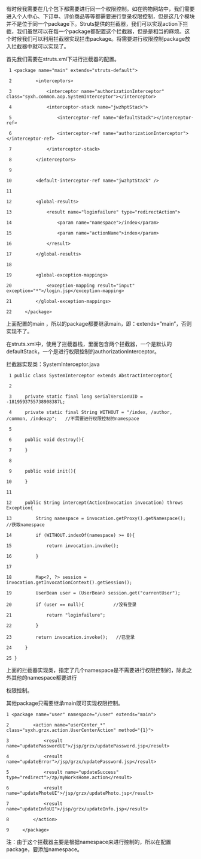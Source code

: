 有时候我需要在几个包下都需要进行同一个权限控制。如在购物网站中，我们需要进入个人中心、下订单、评价商品等等都需要进行登录权限控制，但是这几个模块并不是位于同一个package下。Struts提供的拦截器，我们可以实现action下拦截，我们虽然可以在每一个package都配置这个拦截器，但是是相当的麻烦。这个时候我们可以利用拦截器实现拦击package。将需要进行权限控制package放入拦截器中就可以实现了。

首先我们需要在struts.xml下进行拦截器的配置。

    
    
     1 <package name="main" extends="struts-default">
     2         <interceptors>
     3             <interceptor name="authorizationInterceptor" class="syxh.common.aop.SystemInterceptor"></interceptor>
     4             <interceptor-stack name="jwzhptStack">
     5                 <interceptor-ref name="defaultStack"></interceptor-ref>
     6                 <interceptor-ref name="authorizationInterceptor"></interceptor-ref>
     7             </interceptor-stack>
     8         </interceptors>  
     9 
    10         <default-interceptor-ref name="jwzhptStack" />
    11 
    12         <global-results>
    13             <result name="loginfailure" type="redirectAction">
    14                 <param name="namespace">/index</param>
    15                 <param name="actionName">index</param>
    16             </result>
    17         </global-results>
    18 
    19         <global-exception-mappings>
    20             <exception-mapping result="input" exception="*">/login.jsp</exception-mapping>
    21         </global-exception-mappings>
    22     </package>

上面配置的main ，所以的package都要继承main，即：extends=”main”，否则实现不了。

在struts.xml中，使用了拦截器栈，里面包含两个拦截器，一个是默认的defaultStack，一个是进行权限控制的authorizationInterceptor。

拦截器实现类：SystemInterceptor.java

    
    
     1 public class SystemInterceptor extends AbstractInterceptor{
     2 
     3     private static final long serialVersionUID = -1819593755738908387L;
     4     private static final String WITHOUT = "/index, /author, /common, /indexzp";   //不需要进行权限控制的namespace
     5 
     6     public void destroy(){
     7     }
     8 
     9     public void init(){
    10     }
    11 
    12     public String intercept(ActionInvocation invocation) throws Exception{
    13         String namespace = invocation.getProxy().getNamespace();       //获取namespace
    14         if (WITHOUT.indexOf(namespace) >= 0){
    15             return invocation.invoke();
    16         }
    17 
    18         Map<?, ?> session = invocation.getInvocationContext().getSession();
    19         UserBean user = (UserBean) session.get("currentUser");
    20         if (user == null){           //没有登录
    21             return "loginfailure";
    22         } 
    23         return invocation.invoke();   //已登录
    24     }
    25 }

上面的拦截器实现类，指定了几个namespace是不需要进行权限控制的，除此之外其他的namespace都要进行

权限控制。

其他package只需要继承main既可实现权限控制。

    
    
    1 <package name="user" namespace="/user" extends="main">
    2         <action name="userCenter_*" class="syxh.grzx.action.UserCenterAction" method="{1}">
    3             <result name="updatePasswordUI">/jsp/grzx/updatePassword.jsp</result>
    4             <result name="updateError">/jsp/grzx/updatePassword.jsp</result>
    5             <result name="updateSuccess" type="redirect">/zp/myWorksHome.action</result>
    6             <result name="updatePhoteUI">/jsp/grzx/updatePhoto.jsp</result>
    7             <result name="updateInfoUI">/jsp/grzx/updateInfo.jsp</result>
    8         </action>
    9     </package>

注：由于这个拦截器主要是根据namespace来进行控制的，所以在配置package，要添加namespace。

